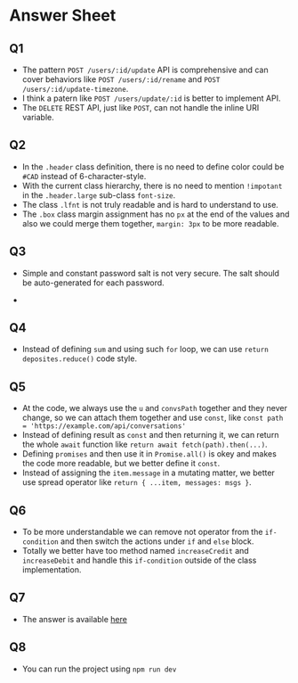 # Answer Sheet

## Q1

- The pattern `POST /users/:id/update` API is comprehensive and can cover behaviors like `POST /users/:id/rename` and `POST /users/:id/update-timezone`.
- I think a patern like `POST /users/update/:id` is better to implement API.
- The `DELETE` REST API, just like `POST`, can not handle the inline URI variable.

## Q2

- In the `.header` class definition, there is no need to define color could be `#CAD` instead of 6-character-style.
- With the current class hierarchy, there is no need to mention `!impotant` in the `.header.large` sub-class `font-size`.
- The class `.lfnt` is not truly readable and is hard to understand to use.
- The `.box` class margin assignment has no `px` at the end of the values and also we could merge them together, `margin: 3px` to be more readable.

## Q3

- Simple and constant password salt is not very secure. The salt should be auto-generated for each password.

-

## Q4

- Instead of defining `sum` and using such `for` loop, we can use `return deposites.reduce()` code style.

## Q5

- At the code, we always use the `u` and `convsPath` together and they never change, so we can attach them together and use `const`, like `const path = 'https://example.com/api/conversations'`
- Instead of defining result as `const` and then returning it, we can return the whole `await` function like `return await fetch(path).then(...)`.
- Defining `promises` and then use it in `Promise.all()` is okey and makes the code more readable, but we better define it `const`.
- Instead of assigning the `item.message` in a mutating matter, we better use spread operator like `return { ...item, messages: msgs }`.

## Q6

- To be more understandable we can remove not operator from the `if-condition` and then switch the actions under `if` and `else` block.
- Totally we better have too method named `increaseCredit` and `increaseDebit` and handle this `if-condition` outside of the class implementation.

## Q7

- The answer is available [here](src/q7.js)

## Q8

- You can run the project using `npm run dev`

